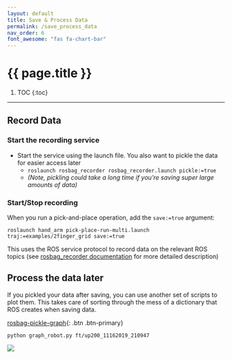 ```yaml
---
layout: default
title: Save & Process Data
permalink: /save_process_data
nav_order: 6
font_awesome: "fas fa-chart-bar"
---
```


# <i class="{{ page.font_awesome }}"></i> {{ page.title }}

1. TOC
{:toc}

---

## Record Data
### Start the recording service
- Start the service using the launch file. You also want to pickle the data for easier access later
	- `roslaunch rosbag_recorder rosbag_recorder.launch pickle:=true`
	- _(Note, pickling could take a long time if you're saving super large amounts of data)_


### Start/Stop recording
When you run a pick-and-place operation, add the `save:=true` argument:

`roslaunch hand_arm pick-place-run-multi.launch traj:=examples/2finger_grid save:=true`

This uses the ROS service protocol to record data on the relevant ROS topics (see [rosbag_recorder documentation](https://github.com/cbteeple/rosbag-recorder) for more detailed description)


## Process the data later
If you pickled your data after saving, you can use another set of scripts to plot them. This takes care of sorting through the mess of a dictionary that ROS creates when saving data.

[rosbag-pickle-graph](https://github.com/cbteeple/rosbag-pickle-graph){: .btn .btn-primary}

`python graph_robot.py ft/up200_11162019_210947`

<img src="{{ site.url }}{{ site.baseurl }}/assets/img/rosbag-pickle-graph-example.svg"/>
